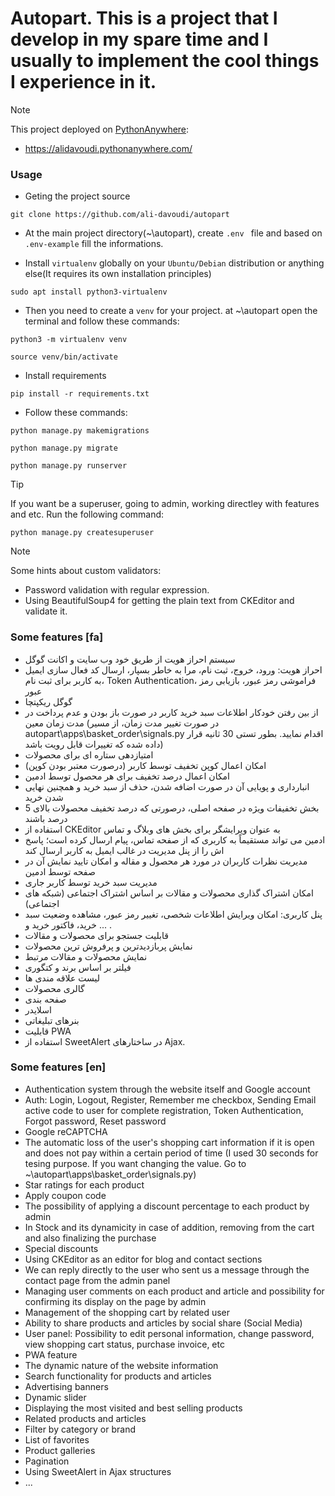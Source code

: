 # Autopart. This is a project that I develop in my spare time and I usually to implement the cool things I experience in it.

> [!NOTE]
> This project deployed on [PythonAnywhere](https://www.pythonanywhere.com/):
> - https://alidavoudi.pythonanywhere.com/

### Usage
- Geting the project source
```
git clone https://github.com/ali-davoudi/autopart
```
- At the main project directory(~\autopart), create `.env ` file and based on ` .env-example ` fill the informations.

- Install `virtualenv` globally on your  `Ubuntu/Debian` distribution or anything else(It requires its own installation principles)
```
sudo apt install python3-virtualenv
```
- Then you need to create a `venv` for your project. at ~\autopart open the terminal and follow these commands:
```
python3 -m virtualenv venv
```
```
source venv/bin/activate
```
- Install requirements
```
pip install -r requirements.txt
```
- Follow these commands:
```
python manage.py makemigrations
```
```
python manage.py migrate
```
```
python manage.py runserver
```
> [!TIP]
> If you want be a superuser, going to admin, working directley with features and etc. Run the following command:
```
python manage.py createsuperuser
```

> [!NOTE]
> Some hints about custom validators:
> - Password validation with regular expression.
> - Using BeautifulSoup4 for getting the plain text from CKEditor and validate it.

### Some features [fa]
- سیستم احراز هویت از طریق خود وب سایت و اکانت گوگل
- احراز هویت: ورود، خروج، ثبت نام، مرا به خاطر بسپار، ارسال کد فعال سازی ایمیل به کاربر برای ثبت نام، Token Authentication، فراموشی رمز عبور، بازیابی رمز عبور
- گوگل ریکپتچا
- از بین رفتن خودکار اطلاعات سبد خرید کاربر در صورت باز بودن و عدم پرداخت در مدت زمان معین (در صورت تغییر مدت زمان، از مسیر autopart\apps\basket_order\signals.py اقدام نمایید. بطور تستی 30 ثانیه قرار داده شده که تغییرات قابل رویت باشد)
- امتیازدهی ستاره ای برای محصولات
- امکان اعمال کوپن تخفیف توسط کاربر (درصورت معتبر بودن کوپن)
- امکان اعمال درصد تخفیف برای هر محصول توسط ادمین
- انبارداری و پویایی آن در صورت اضافه شدن، حذف از سبد خرید و همچنین نهایی شدن خرید
- بخش تخفیفات ویژه در صفحه اصلی، درصورتی که درصد تخفیف محصولات بالای 5 درصد باشند
- استفاده از CKEditor به عنوان ویرایشگر برای بخش های وبلاگ و تماس
- ادمین می تواند مستقیماً به کاربری که از صفحه تماس، پیام ارسال کرده است؛ پاسخ اش را از پنل مدیریت در غالب ایمیل به کاربر ارسال کند
- مدیریت نظرات کاربران در مورد هر محصول و مقاله و امکان تایید نمایش آن در صفحه توسط ادمین
- مدیریت سبد خرید توسط کاربر جاری
- امکان اشتراک گذاری محصولات و مقالات بر اساس اشتراک اجتماعی (شبکه های اجتماعی)
- پنل کاربری: امکان ویرایش اطلاعات شخصی، تغییر رمز عبور، مشاهده وضعیت سبد خرید، فاکتور خرید و ... .
- قابلیت جستجو برای محصولات و مقالات
- نمایش پربازدیدترین و پرفروش ترین محصولات
- نمایش محصولات و مقالات مرتبط
- فیلتر بر اساس برند و کتگوری
- لیست علاقه مندی ها
- گالری محصولات
- صفحه بندی
- اسلایدر
- بنرهای تبلیغاتی
- قابلیت PWA
- استفاده از SweetAlert در ساختارهای Ajax.

### Some features [en]
* Authentication system through the website itself and Google account
* Auth: Login, Logout, Register, Remember me checkbox, Sending Email active code to user for complete registration, Token Authentication, Forgot password, Reset password
* Google reCAPTCHA
* The automatic loss of the user's shopping cart information if it is open and does not pay within a certain period of time (I used 30 seconds for tesing purpose. If you want changing the value. Go to ~\autopart\apps\basket_order\signals.py)
* Star ratings for each product
* Apply coupon code
* The possibility of applying a discount percentage to each product by admin
* In Stock and its dynamicity in case of addition, removing from the cart and also finalizing the purchase
* Special discounts
* Using CKEditor as an editor for blog and contact sections
* We can reply directly to the user who sent us a message through the contact page from the admin panel
* Managing user comments on each product and article and possibility for confirming its display on the page by admin
* Management of the shopping cart by related user
* Ability to share products and articles by social share (Social Media)
* User panel: Possibility to edit personal information, change password, view shopping cart status, purchase invoice, etc
* PWA feature
* The dynamic nature of the website information
* Search functionality for products and articles
* Advertising banners
* Dynamic slider
* Displaying the most visited and best selling products
* Related products and articles
* Filter by category or brand
* List of favorites
* Product galleries
* Pagination
* Using SweetAlert in Ajax structures
* ...
